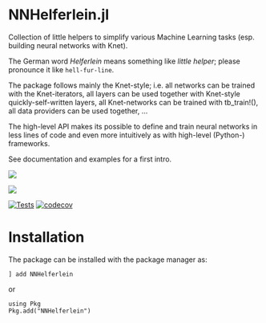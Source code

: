 # NNHelferlein.jl
Collection of little helpers to simplify various Machine Learning tasks
(esp. building neural networks with Knet).

The German word *Helferlein* means something like *little helper*;
please pronounce it like `hell-fur-line`.

The package follows mainly the Knet-style; i.e. all networks can be trained with the Knet-iterators, all layers can be used together with Knet-style quickly-self-written layers, all Knet-networks can be trained with tb_train!(), all data providers can be used together, ...

The high-level API makes its possible to define and train neural networks in less
lines of code and even more intuitively as with high-level (Python-) frameworks.

See documentation and examples for a first intro.

[![](https://img.shields.io/badge/docs-stable-blue.svg)](https://KnetML.github.io/NNHelferlein.jl/stable)

[![](https://img.shields.io/badge/docs-latest-blue.svg)](https://KnetML.github.io/NNHelferlein.jl/dev)

[![Tests](https://github.com/KnetML/NNHelferlein.jl/actions/workflows/run_tests.yml/badge.svg)](https://github.com/KnetML/NNHelferlein.jl/actions/workflows/run_tests.yml) [![codecov](https://codecov.io/gh/KnetML/NNHelferlein.jl/branch/main/graph/badge.svg?token=9R12TMSKP1)](https://codecov.io/gh/KnetML/NNHelferlein.jl)


# Installation

The package can be installed with the package manager as:

```JuliaREPL
] add NNHelferlein
```
or
```JuliaREPL
using Pkg
Pkg.add("NNHelferlein")
```
